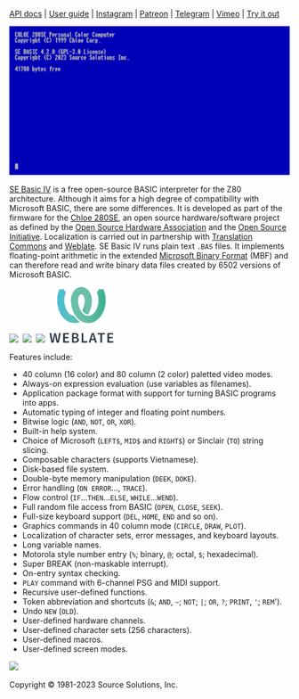 [API docs](https://source-solutions.github.io/sebasic4/api/) | [User guide](https://github.com/source-solutions/sebasic4/wiki) | [Instagram](https://www.instagram.com/chloe280se/) | [Patreon](https://www.patreon.com/chloe280se) | [Telegram](https://t.me/chloe280seug) | [Vimeo](https://vimeo.com/chloecorp) | [Try it out](https://source-solutions.github.io/sebasic4/emu/)

![SE Basic 4.2.0](/images/sebasic4-2.png)

[SE Basic IV](https://source-solutions.github.io/sebasic4/) is a free open-source BASIC interpreter for the Z80 architecture. Although it aims for a high degree of compatibility with Microsoft BASIC, there are some differences. It is developed as part of the firmware for the [Chloe 280SE](https://www.patreon.com/chloe280se), an open source hardware/software project as defined by the [Open Source Hardware Association](https://www.oshwa.org/) and the [Open Source Initiative](https://opensource.org/). Localization is carried out in partnership with [Translation Commons](https://translationcommons.org/) and [Weblate](https://hosted.weblate.org/engage/sebasic4/). SE Basic IV runs plain text `.BAS` files. It implements floating-point arithmetic in the extended [Microsoft Binary Format](https://github.com/source-solutions/sebasic4/wiki/Technical-reference#microsoft-binary-format-extended) (MBF) and can therefore read and write binary data files created by 6502 versions of Microsoft BASIC.  

<img src="images/oshw-logo-800-px.png" style="width:112px"/>&nbsp;&nbsp;<img src="images/osi_standard_logo_0.png" style="width:100px"/>&nbsp;&nbsp;<img src="images/TC-logo.png" style="width:200px"/>&nbsp;&nbsp;<img src="images/weblate_logo.png" style="height:100px"/> 

Features include:

* 40 column (16 color) and 80 column (2 color) paletted video modes.
* Always-on expression evaluation (use variables as filenames).
* Application package format with support for turning BASIC programs into apps.
* Automatic typing of integer and floating point numbers.
* Bitwise logic (`AND`, `NOT`, `OR`, `XOR`).
* Built-in help system.
* Choice of Microsoft (`LEFT$`, `MID$` and `RIGHT$`) or Sinclair (`TO`) string slicing.
* Composable characters (supports Vietnamese).
* Disk-based file system.
* Double-byte memory manipulation (`DEEK`, `DOKE`).
* Error handling (`ON ERROR`…, `TRACE`).
* Flow control (`IF`…`THEN`…`ELSE`, `WHILE`…`WEND`).
* Full random file access from BASIC (`OPEN`, `CLOSE`, `SEEK`).
* Full-size keyboard support (`DEL`, `HOME`, `END` and so on).
* Graphics commands in 40 column mode (`CIRCLE`, `DRAW`, `PLOT`).
* Localization of character sets, error messages, and keyboard layouts.
* Long variable names.
* Motorola style number entry (`%`; binary, `@`; octal, `$`; hexadecimal).
* Super BREAK (non-maskable interrupt).
* On-entry syntax checking.
* `PLAY` command with 6-channel PSG and MIDI support.
* Recursive user-defined functions.
* Token abbreviation and shortcuts (`&`; `AND`, `~`; `NOT`; `|`; `OR`, `?`; `PRINT`, `'`; `REM`').
* Undo `NEW` (`OLD`).
* User-defined hardware channels.
* User-defined character sets (256 characters).
* User-defined macros.
* User-defined screen modes.

<img src="images/ssi.png"/>

Copyright © 1981-2023 Source Solutions, Inc.

<a rel="me" href="https://hachyderm.io/@aowendev"></a>

